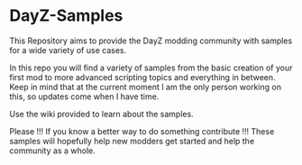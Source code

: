 # DayZ-Samples
This Repository aims to provide the DayZ modding community with samples for a wide variety of use cases. 

In this repo you will find a variety of samples from the basic creation of your first mod to more advanced scripting topics and everything in between. 
Keep in mind that at the current moment I am the only person working on this, so updates come when I have time.

Use the wiki provided to learn about the samples.

Please !!! If you know a better way to do something contribute !!! These samples will hopefully help new modders get started and help the community as a whole.
